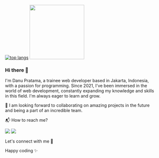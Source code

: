 [![top langs](https://github-readme-stats.vercel.app/api/top-langs/?username=danutama&layout=compact)](https://github.com/danutama/github-readme-stats)
<img height="180em" src="https://github-readme-stats.vercel.app/api?username=danutama&theme=buefy&show_icons=true&border_color=#8d5cff&&count_private=true&include_all_commits=true" />

### Hi there 👋

I'm Danu Pratama, a trainee web developer based in Jakarta, Indonesia, with a passion for programming. Since 2021, I've been immersed in the world of web development, constantly expanding my knowledge and skills in this field. I'm always eager to learn and grow.

🚀 I am looking forward to collaborating on amazing projects in the future and being a part of an incredible team.

📬 How to reach me? 

[![](https://img.shields.io/badge/-myPortfolioWebsite-orange?logo=website&style=flat)](https://danutama.github.io)
[![](https://img.shields.io/badge/-danupratama.dev@gmail.com-1fa2f2?logo=gmail&style=flat&logoColor=white)](mailto:danupratama.dev@gmail.com)

Let's connect with me 👋

Happy coding ✨

